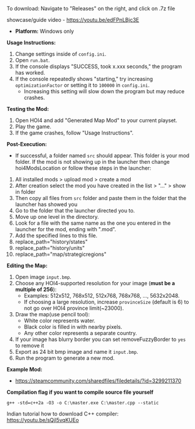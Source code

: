 To download: Navigate to "Releases" on the right, and click on .7z file

showcase/guide video - https://youtu.be/edFPnLBjc3E

- **Platform:** Windows only

**Usage Instructions:**

1. Change settings inside of `config.ini`.
2. Open `run.bat`.
3. If the console displays "SUCCESS, took x.xxx seconds," the program has worked.
4. If the console repeatedly shows "starting," try increasing `optimizationFactor` or setting it to `100000` in `config.ini`. 
   - Increasing this setting will slow down the program but may reduce crashes.

**Testing the Mod:**

1. Open HOI4 and add "Generated Map Mod" to your current playset.
2. Play the game.
3. If the game crashes, follow "Usage Instructions".

**Post-Execution:**

- If successful, a folder named `src` should appear. This folder is your mod folder. 
If the mod is not showing up in the launcher then change hoi4ModsLocation or
follow these steps in the launcher: 
1. All installed mods > upload mod > create a mod
2. After creation select the mod you have created in the list > "..." > show in folder
3. Then copy all files from `src` folder and paste them in the folder that the launcher has showed you
4. Go to the folder that the launcher directed you to.
5. Move up one level in the directory.
6. Look for a file with the same name as the one you entered in the launcher for the mod, ending with ".mod".
7. Add the specified lines to this file.
8. replace_path="history/states"
9. replace_path="history/units"
10. replace_path="map/strategicregions"

**Editing the Map:**

1. Open image `input.bmp`.
2. Choose any HOI4-supported resolution for your image (**must be a multiple of 256**):
   - Examples: 512x512, 768x512, 512x768, 768x768, ..., 5632x2048.
   - If choosing a large resolution, increase `provinceSize` (default is 6) to not go over HOI4 province limit(~23000).
3. Draw the map(use pencil tool):
   - White color represents water.
   - Black color is filled in with nearby pixels.
   - Any other color represents a separate country.
4. If your image has blurry border you can set removeFuzzyBorder to `yes` to remove it
5. Export as 24 bit bmp image and name it `input.bmp`.
6. Run the program to generate a new mod.

**Example Mod:**

- https://steamcommunity.com/sharedfiles/filedetails/?id=3299211370

**Compilation flag if you want to compile source file yourself**

`g++ -std=c++2a -O3 -o C:\master.exe C:\master.cpp --static`

Indian tutorial how to download C++ compiler: https://youtu.be/sQjI5vqKUEo
